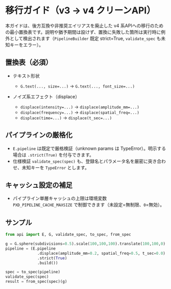 # 移行ガイド（v3 → v4 クリーンAPI）

本ガイドは、後方互換や非推奨エイリアスを廃止した v4 系APIへの移行のための最小置換表です。説明や猶予期間は設けず、置換に失敗した箇所は実行時に例外として検出されます（`PipelineBuilder` 既定 strict=True, `validate_spec` も未知キーをエラー）。

## 置換表（必須）

- テキスト形状
  - `G.text(..., size=...)` → `G.text(..., font_size=...)`

- ノイズ系エフェクト（displace）
  - `displace(intensity=...)` → `displace(amplitude_mm=...)`
  - `displace(frequency=...)` → `displace(spatial_freq=...)`
  - `displace(time=...)` → `displace(t_sec=...)`

## パイプラインの厳格化

- `E.pipeline` は既定で厳格検証（unknown params は TypeError）。明示する場合は `.strict(True)` を付与できます。
- 仕様検証 `validate_spec(spec)` も、登録名とパラメータ名を厳密に突き合わせ、未知キーを `TypeError` とします。

## キャッシュ設定の補足

- パイプライン単層キャッシュの上限は環境変数 `PXD_PIPELINE_CACHE_MAXSIZE` で制御できます（未設定=無制限、`0`=無効）。

## サンプル

```python
from api import E, G, validate_spec, to_spec, from_spec

g = G.sphere(subdivisions=0.5).scale(100,100,100).translate(100,100,0)
pipeline = (E.pipeline
              .displace(amplitude_mm=0.2, spatial_freq=0.5, t_sec=0.0)
              .strict(True)
              .build())

spec = to_spec(pipeline)
validate_spec(spec)
result = from_spec(spec)(g)
```

